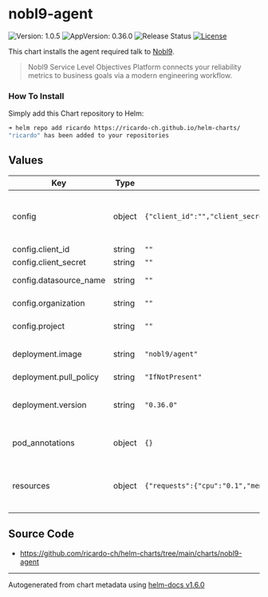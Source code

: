 # nobl9-agent

![Version: 1.0.5](https://img.shields.io/badge/Version-1.0.5-informational?style=flat-square) ![AppVersion: 0.36.0](https://img.shields.io/badge/AppVersion-0.36.0-informational?style=flat-square) ![Release Status](https://github.com/ricardo-ch/helm-charts/workflows/Release%20Charts/badge.svg) [![License](https://img.shields.io/github/license/ricardo-ch/helm-charts)](https://github.com/ricardo-ch/helm-charts/blob/main/LICENSE)

This chart installs the agent required talk to [Nobl9](https://nobl9.com/).

> Nobl9 Service Level Objectives Platform connects your reliability metrics to business goals via a modern engineering workflow.

### How To Install

Simply add this Chart repository to Helm:

```sh
➜ helm repo add ricardo https://ricardo-ch.github.io/helm-charts/
"ricardo" has been added to your repositories
```

## Values

| Key | Type | Default | Description |
|-----|------|---------|-------------|
| config | object | `{"client_id":"","client_secret":"","datasource_name":"","organization":"","project":""}` | Agent Configuration, get this data from the Nobl9 UI |
| config.client_id | string | `""` | Client ID |
| config.client_secret | string | `""` | Client Secret |
| config.datasource_name | string | `""` | Name of the datasource |
| config.organization | string | `""` | Name of the organization |
| config.project | string | `""` | Name of the project |
| deployment.image | string | `"nobl9/agent"` | Nobl9 Agent Container Image |
| deployment.pull_policy | string | `"IfNotPresent"` | Pull Policy |
| deployment.version | string | `"0.36.0"` | Nobl9 Agent Container Image Version |
| pod_annotations | object | `{}` | Set custom pod annotations |
| resources | object | `{"requests":{"cpu":"0.1","memory":"350Mi"}}` | Set kubernetes specific resource limits |

## Source Code

* <https://github.com/ricardo-ch/helm-charts/tree/main/charts/nobl9-agent>

----------------------------------------------
Autogenerated from chart metadata using [helm-docs v1.6.0](https://github.com/norwoodj/helm-docs/releases/v1.6.0)
